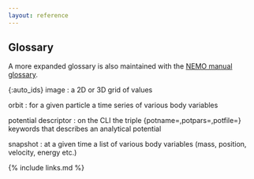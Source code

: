```yaml
---
layout: reference
---
```


## Glossary

A more expanded glossary is also
maintained with the [NEMO manual glossary](https://astronemo.readthedocs.io/en/latest/glossary.html).

{:auto_ids}
image
:	a 2D or 3D grid of values

orbit
:	for a given particle a time series of various body variables

potential descriptor
:       on the CLI the triple {potname=,potpars=,potfile=} keywords that describes an analytical potential

snapshot
:	at a given time a list of various body variables (mass, position, velocity, energy etc.)

{% include links.md %}
